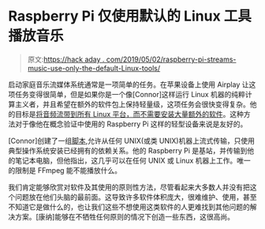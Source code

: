 # Raspberry Pi 仅使用默认的 Linux 工具播放音乐

> 原文:[https://hack aday . com/2019/05/02/raspberry-pi-streams-music-use-only-the-default-Linux-tools/](https://hackaday.com/2019/05/02/raspberry-pi-streams-music-using-only-the-default-linux-tools/)

启动家庭音乐流媒体系统通常是一项简单的任务。在苹果设备上使用 Airplay 让这项任务变得很简单，但是如果你是一个像[Connor]这样运行 Linux 机器的纯粹计算主义者，并且希望在额外的软件包上保持轻量级，这项任务会很快变得复杂。他的目标是[将音频流带到所有 Linux 平台，而不需要安装大量额外的软件](http://connor-brooks.com/play_stdin.sh.html)。这种方法对于像他在概念验证中使用的 Raspberry Pi 这样的轻型设备来说是友好的。

[Connor]创建了一组[脚本](https://github.com/connor-brooks/play_stdin.sh),允许从任何 UNIX(或类 UNIX)机器上流式传输，只使用典型操作系统安装已经拥有的依赖关系。他的 Raspberry Pi 是基站，并传输到他的笔记本电脑，但他指出，这几乎可以在任何 UNIX 或 Linux 机器上工作。唯一的限制是 FFmpeg 能不能播放什么。

我们肯定能够欣赏对软件及其使用的原则性方法，尽管看起来大多数人并没有把这个问题放在他们头脑的最前面。这导致许多软件体积庞大，很难维护、使用，甚至不知道它是做什么的，也让我们这些不想使用这类软件的人更难找到其他问题的解决方案。[康纳]能够在不牺牲任何原则的情况下创造一些东西，这很高尚。